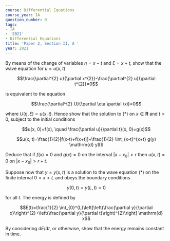 ```yaml
---
course: Differential Equations
course_year: IA
question_number: 9
tags:
- IA
- '2021'
- Differential Equations
title: 'Paper 2, Section II, A '
year: 2021
---
```




By means of the change of variables $\eta=x-t$ and $\xi=x+t$, show that the wave equation for $u=u(x, t)$

$$\frac{\partial^{2} u}{\partial x^{2}}-\frac{\partial^{2} u}{\partial t^{2}}=0$$

is equivalent to the equation

$$\frac{\partial^{2} U}{\partial \eta \partial \xi}=0$$

where $U(\eta, \xi)=u(x, t)$. Hence show that the solution to $(*)$ on $x \in \mathbf{R}$ and $t>0$, subject to the initial conditions

$$u(x, 0)=f(x), \quad \frac{\partial u}{\partial t}(x, 0)=g(x)$$

$$u(x, t)=\frac{1}{2}[f(x-t)+f(x+t)]+\frac{1}{2} \int_{x-t}^{x+t} g(y) \mathrm{d} y$$

Deduce that if $f(x)=0$ and $g(x)=0$ on the interval $\left|x-x_{0}\right|>r$ then $u(x, t)=0$ on $\left|x-x_{0}\right|>r+t$.

Suppose now that $y=y(x, t)$ is a solution to the wave equation $(*)$ on the finite interval $0<x<L$ and obeys the boundary conditions

$$y(0, t)=y(L, t)=0$$

for all $t$. The energy is defined by

$$E(t)=\frac{1}{2} \int_{0}^{L}\left[\left(\frac{\partial y}{\partial x}\right)^{2}+\left(\frac{\partial y}{\partial t}\right)^{2}\right] \mathrm{d} x$$

By considering $\mathrm{d} E / \mathrm{d} t$, or otherwise, show that the energy remains constant in time.